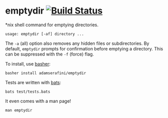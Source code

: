 # emptydir [![Build Status](https://travis-ci.org/adamserafini/emptydir.svg?branch=master)](https://travis-ci.org/adamserafini/emptydir)
*nix shell command for emptying directories.

    usage: emptydir [-af] directory ...

The `-a` (all) option also removes any hidden files or subdirectories. By
default, `emptydir` prompts for confirmation before emptying a directory. This can be suppressed with the `-f` (force) flag.

To install, use [basher](https://github.com/basherpm/basher):

    basher install adamserafini/emptydir

Tests are written with [bats](https://github.com/sstephenson/bats):

    bats test/tests.bats

It even comes with a man page!

    man emptydir
